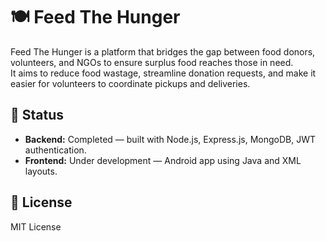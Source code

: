 # 🍽️ Feed The Hunger

Feed The Hunger is a platform that bridges the gap between food donors, volunteers, and NGOs to ensure surplus food reaches those in need.  
It aims to reduce food wastage, streamline donation requests, and make it easier for volunteers to coordinate pickups and deliveries.

## 🚀 Status
- **Backend:** Completed — built with Node.js, Express.js, MongoDB, JWT authentication.
- **Frontend:** Under development — Android app using Java and XML layouts.

## 📜 License
MIT License
